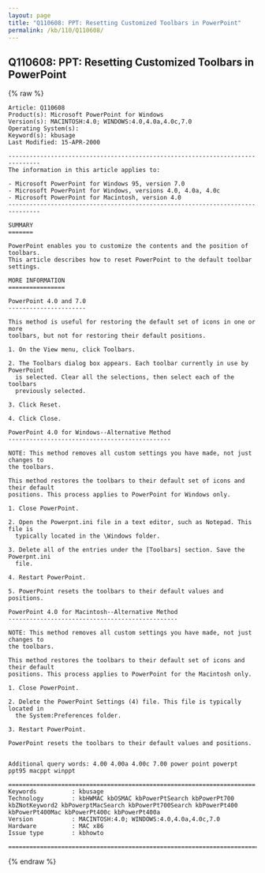 ```yaml
---
layout: page
title: "Q110608: PPT: Resetting Customized Toolbars in PowerPoint"
permalink: /kb/110/Q110608/
---
```


## Q110608: PPT: Resetting Customized Toolbars in PowerPoint

{% raw %}

	Article: Q110608
	Product(s): Microsoft PowerPoint for Windows
	Version(s): MACINTOSH:4.0; WINDOWS:4.0,4.0a,4.0c,7.0
	Operating System(s): 
	Keyword(s): kbusage
	Last Modified: 15-APR-2000
	
	-------------------------------------------------------------------------------
	The information in this article applies to:
	
	- Microsoft PowerPoint for Windows 95, version 7.0 
	- Microsoft PowerPoint for Windows, versions 4.0, 4.0a, 4.0c 
	- Microsoft PowerPoint for Macintosh, version 4.0 
	-------------------------------------------------------------------------------
	
	SUMMARY
	=======
	
	PowerPoint enables you to customize the contents and the position of toolbars.
	This article describes how to reset PowerPoint to the default toolbar settings.
	
	MORE INFORMATION
	================
	
	PowerPoint 4.0 and 7.0
	----------------------
	
	This method is useful for restoring the default set of icons in one or more
	toolbars, but not for restoring their default positions.
	
	1. On the View menu, click Toolbars.
	
	2. The Toolbars dialog box appears. Each toolbar currently in use by PowerPoint
	  is selected. Clear all the selections, then select each of the toolbars
	  previously selected.
	
	3. Click Reset.
	
	4. Click Close.
	
	PowerPoint 4.0 for Windows--Alternative Method
	----------------------------------------------
	
	NOTE: This method removes all custom settings you have made, not just changes to
	the toolbars.
	
	This method restores the toolbars to their default set of icons and their default
	positions. This process applies to PowerPoint for Windows only.
	
	1. Close PowerPoint.
	
	2. Open the Powerpnt.ini file in a text editor, such as Notepad. This file is
	  typically located in the \Windows folder.
	
	3. Delete all of the entries under the [Toolbars] section. Save the Powerpnt.ini
	  file.
	
	4. Restart PowerPoint.
	
	5. PowerPoint resets the toolbars to their default values and positions.
	
	PowerPoint 4.0 for Macintosh--Alternative Method
	------------------------------------------------
	
	NOTE: This method removes all custom settings you have made, not just changes to
	the toolbars.
	
	This method restores the toolbars to their default set of icons and their default
	positions. This process applies to PowerPoint for the Macintosh only.
	
	1. Close PowerPoint.
	
	2. Delete the PowerPoint Settings (4) file. This file is typically located in
	  the System:Preferences folder.
	
	3. Restart PowerPoint.
	
	PowerPoint resets the toolbars to their default values and positions.
	
	
	Additional query words: 4.00 4.00a 4.00c 7.00 power point powerpt ppt95 macppt winppt
	
	======================================================================
	Keywords          : kbusage 
	Technology        : kbHWMAC kbOSMAC kbPowerPtSearch kbPowerPt700 kbZNotKeyword2 kbPowerptMacSearch kbPowerPt700Search kbPowerPt400 kbPowerPt400Mac kbPowerPt400c kbPowerPt400a
	Version           : MACINTOSH:4.0; WINDOWS:4.0,4.0a,4.0c,7.0
	Hardware          : MAC x86
	Issue type        : kbhowto
	
	=============================================================================
	

{% endraw %}
